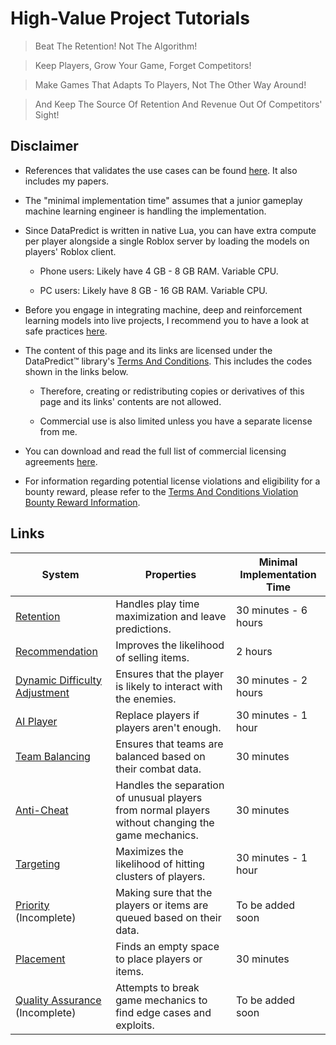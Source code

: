 # High-Value Project Tutorials

> Beat The Retention! Not The Algorithm! 

> Keep Players, Grow Your Game, Forget Competitors! 

> Make Games That Adapts To Players, Not The Other Way Around!

> And Keep The Source Of Retention And Revenue Out Of Competitors' Sight!

## Disclaimer

* References that validates the use cases can be found [here](HighValueProjectTutorials/References.md). It also includes my papers.

* The "minimal implementation time" assumes that a junior gameplay machine learning engineer is handling the implementation.

* Since DataPredict is written in native Lua, you can have extra compute per player alongside a single Roblox server by loading the models on players' Roblox client.

  * Phone users: Likely have 4 GB - 8 GB RAM. Variable CPU.
 
  * PC users: Likely have 8 GB - 16 GB RAM. Variable CPU.

* Before you engage in integrating machine, deep and reinforcement learning models into live projects, I recommend you to have a look at safe practices [here](HighValueProjectTutorials/SafePracticesForLiveProjects.md).

* The content of this page and its links are licensed under the DataPredict™ library's [Terms And Conditions](TermsAndConditions.md). This includes the codes shown in the links below.

  * Therefore, creating or redistributing copies or derivatives of this page and its links' contents are not allowed.

  * Commercial use is also limited unless you have a separate license from me.
  
* You can download and read the full list of commercial licensing agreements [here](https://github.com/AqwamCreates/DataPredict/blob/main/docs/DataPredictLibrariesLicensingAgreements.md).

* For information regarding potential license violations and eligibility for a bounty reward, please refer to the [Terms And Conditions Violation Bounty Reward Information](TermsAndConditionsViolationBountyRewardInformation.md).

## Links

| System                                                                                           | Properties                                                                                         | Minimal Implementation Time |
|--------------------------------------------------------------------------------------------------|----------------------------------------------------------------------------------------------------|-----------------------------|
| [Retention](HighValueProjectTutorials/RetentionSystems.md)                                       | Handles play time maximization and leave predictions.                                              | 30 minutes - 6 hours       |
| [Recommendation](HighValueProjectTutorials/RecommendationSystems.md)                             | Improves the likelihood of selling items.                                                          | 2 hours                   |
| [Dynamic Difficulty Adjustment](HighValueProjectTutorials/DynamicDifficultyAdjustmentSystems.md) | Ensures that the player is likely to interact with the enemies.                                    | 30 minutes - 2 hours       |
| [AI Player](HighValueProjectTutorials/AIPlayerSystems.md)                                        | Replace players if players aren't enough.                                                          | 30 minutes - 1 hour        |
| [Team Balancing](HighValueProjectTutorials/TeamBalancingSystems.md)                              | Ensures that teams are balanced based on their combat data.                                        | 30 minutes                 |
| [Anti-Cheat](HighValueProjectTutorials/AntiCheatSystems.md)                                      | Handles the separation of unusual players from normal players without changing the game mechanics. | 30 minutes                 |
| [Targeting](HighValueProjectTutorials/TargetingSystems.md)                                       | Maximizes the likelihood of hitting clusters of players.                                           | 30 minutes - 1 hour        |
| [Priority](HighValueProjectTutorials/PrioritySystems.md) (Incomplete)                            | Making sure that the players or items are queued based on their data.                              | To be added soon           |
| [Placement](HighValueProjectTutorials/PlacementSystems.md)                                       | Finds an empty space to place players or items.                                                    | 30 minutes                 |
| [Quality Assurance](HighValueProjectTutorials/QualityAssuranceSystems.md) (Incomplete)           | Attempts to break game mechanics to find edge cases and exploits.                                  | To be added soon           |
